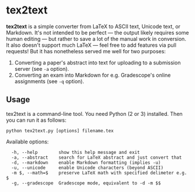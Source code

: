 # tex2text

**tex2text** is a simple converter from LaTeX to ASCII text, Unicode text,
or Markdown.
It's not intended to be perfect &mdash; the output likely requires some human
editing &mdash; but rather to save a lot of the manual work in conversion.
It also doesn't support much LaTeX &mdash;
feel free to add features via pull requests!
But it has nonetheless served me well for two purposes:

1. Converting a paper's abstract into text for uploading to a submission server
   (see `-a` option).
2. Converting an exam into Markdown for e.g. Gradescope's online assignments
   (see `-q` option).

## Usage

tex2text is a command-line tool.  You need Python (2 or 3) installed.
Then you can run it as follows:
```
python tex2text.py [options] filename.tex
```

Available options:

```
  -h, --help        show this help message and exit
  -a, --abstract    search for LaTeX abstract and just convert that
  -d, --markdown    enable Markdown formatting (implies -u)
  -u, --unicode     enable Unicode characters (beyond ASCII)
  -m $, --math=$    preserve LaTeX math with specified delimeter e.g. $
  -g, --gradescope  Gradescope mode, equivalent to -d -m $$
```

